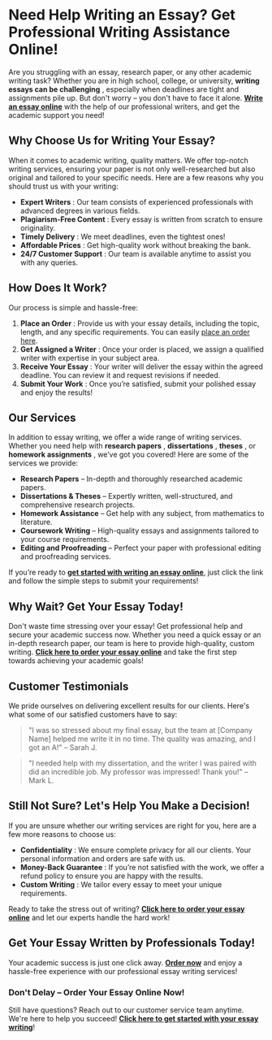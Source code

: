 # Need Help Writing an Essay? Get Professional Writing Assistance Online!

Are you struggling with an essay, research paper, or any other academic writing task? Whether you are in high school, college, or university, **writing essays can be challenging** , especially when deadlines are tight and assignments pile up. But don't worry – you don't have to face it alone. **[Write an essay online](https://tinyurl.com/topessay?keyword=write+an+essay+online)** with the help of our professional writers, and get the academic support you need!

## Why Choose Us for Writing Your Essay?

When it comes to academic writing, quality matters. We offer top-notch writing services, ensuring your paper is not only well-researched but also original and tailored to your specific needs. Here are a few reasons why you should trust us with your writing:

- **Expert Writers** : Our team consists of experienced professionals with advanced degrees in various fields.
- **Plagiarism-Free Content** : Every essay is written from scratch to ensure originality.
- **Timely Delivery** : We meet deadlines, even the tightest ones!
- **Affordable Prices** : Get high-quality work without breaking the bank.
- **24/7 Customer Support** : Our team is available anytime to assist you with any queries.

## How Does It Work?

Our process is simple and hassle-free:

1. **Place an Order** : Provide us with your essay details, including the topic, length, and any specific requirements. You can easily [place an order here](https://tinyurl.com/topessay?keyword=write+an+essay+online).
2. **Get Assigned a Writer** : Once your order is placed, we assign a qualified writer with expertise in your subject area.
3. **Receive Your Essay** : Your writer will deliver the essay within the agreed deadline. You can review it and request revisions if needed.
4. **Submit Your Work** : Once you’re satisfied, submit your polished essay and enjoy the results!

## Our Services

In addition to essay writing, we offer a wide range of writing services. Whether you need help with **research papers** , **dissertations** , **theses** , or **homework assignments** , we’ve got you covered! Here are some of the services we provide:

- **Research Papers** – In-depth and thoroughly researched academic papers.
- **Dissertations & Theses** – Expertly written, well-structured, and comprehensive research projects.
- **Homework Assistance** – Get help with any subject, from mathematics to literature.
- **Coursework Writing** – High-quality essays and assignments tailored to your course requirements.
- **Editing and Proofreading** – Perfect your paper with professional editing and proofreading services.

If you’re ready to **[get started with writing an essay online](https://tinyurl.com/topessay?keyword=write+an+essay+online)**, just click the link and follow the simple steps to submit your requirements!

## Why Wait? Get Your Essay Today!

Don't waste time stressing over your essay! Get professional help and secure your academic success now. Whether you need a quick essay or an in-depth research paper, our team is here to provide high-quality, custom writing. **[Click here to order your essay online](https://tinyurl.com/topessay?keyword=write+an+essay+online)** and take the first step towards achieving your academic goals!

## Customer Testimonials

We pride ourselves on delivering excellent results for our clients. Here's what some of our satisfied customers have to say:

> "I was so stressed about my final essay, but the team at [Company Name] helped me write it in no time. The quality was amazing, and I got an A!" – Sarah J.

> "I needed help with my dissertation, and the writer I was paired with did an incredible job. My professor was impressed! Thank you!" – Mark L.

## Still Not Sure? Let's Help You Make a Decision!

If you are unsure whether our writing services are right for you, here are a few more reasons to choose us:

- **Confidentiality** : We ensure complete privacy for all our clients. Your personal information and orders are safe with us.
- **Money-Back Guarantee** : If you’re not satisfied with the work, we offer a refund policy to ensure you are happy with the results.
- **Custom Writing** : We tailor every essay to meet your unique requirements.

Ready to take the stress out of writing? **[Click here to order your essay online](https://tinyurl.com/topessay?keyword=write+an+essay+online)** and let our experts handle the hard work!

## Get Your Essay Written by Professionals Today!

Your academic success is just one click away. **[Order now](https://tinyurl.com/topessay?keyword=write+an+essay+online)** and enjoy a hassle-free experience with our professional essay writing services!

### Don't Delay – Order Your Essay Online Now!

Still have questions? Reach out to our customer service team anytime. We're here to help you succeed! **[Click here to get started with your essay writing](https://tinyurl.com/topessay?keyword=write+an+essay+online)**!
